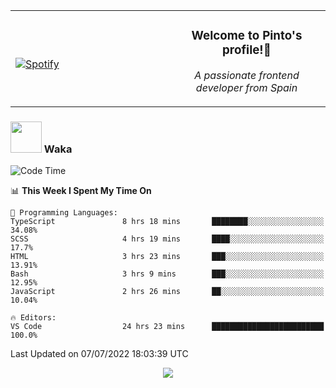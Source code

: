 <table width="100%" align="center"> 
  <tr>
  <td width="50%">
      
&nbsp; <br> [![Spotify](https://novatorem-zeta-rust.vercel.app/api/spotify)](https://open.spotify.com/user/novatorem-zeta-rust)

  </td>
  <td width="50%">
    <h3 align="center">Welcome to Pinto's profile!👋</h3>
    <p align="center"><em>A passionate frontend developer from Spain</em></p>
  </td>
  </table>

### <img src="https://media.giphy.com/media/VgCDAzcKvsR6OM0uWg/giphy.gif" width="50"> Waka

  <!--START_SECTION:waka-->
![Code Time](http://img.shields.io/badge/Code%20Time-627%20hrs%2023%20mins-blue)

📊 **This Week I Spent My Time On** 

```text
💬 Programming Languages: 
TypeScript               8 hrs 18 mins       ████████░░░░░░░░░░░░░░░░░   34.08% 
SCSS                     4 hrs 19 mins       ████░░░░░░░░░░░░░░░░░░░░░   17.7% 
HTML                     3 hrs 23 mins       ███░░░░░░░░░░░░░░░░░░░░░░   13.91% 
Bash                     3 hrs 9 mins        ███░░░░░░░░░░░░░░░░░░░░░░   12.95% 
JavaScript               2 hrs 26 mins       ██░░░░░░░░░░░░░░░░░░░░░░░   10.04%

🔥 Editors: 
VS Code                  24 hrs 23 mins      █████████████████████████   100.0%

```


 Last Updated on 07/07/2022 18:03:39 UTC
<!--END_SECTION:waka-->

<div align="center">
<img src="https://github-readme-stats-gilt-tau.vercel.app/api/top-langs/?username=pinto-hub&layout=compact&theme=dracula" />
</div>
